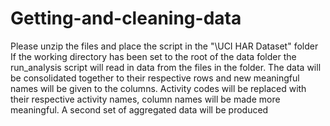 # Getting-and-cleaning-data
Please unzip the files and place the script in the "\UCI HAR Dataset" folder
If the working directory has been set to the root of the data folder the run_analysis script will read in data from the files in the folder.
The data will be consolidated together to their respective rows and new meaningful names will be given to the columns.
Activity codes will be replaced with their respective activity names, column names will be made more meaningful.
A second set of aggregated data will be produced
